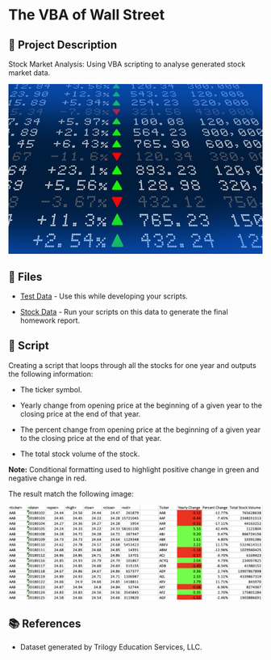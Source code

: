 # The VBA of Wall Street

## 📝 Project Description

Stock Market Analysis: Using VBA scripting to analyse generated stock market data. 

![alt=""](Images/stockmarket.jpg)

## 📁 Files

* [Test Data](Resources/alphabetical_testing.xlsx) - Use this while developing your scripts.

* [Stock Data](Resources/Multiple_year_stock_data.xlsx) - Run your scripts on this data to generate the final homework report.


## 📜 Script

Creating a script that loops through all the stocks for one year and outputs the following information:

  * The ticker symbol.

  * Yearly change from opening price at the beginning of a given year to the closing price at the end of that year.

  * The percent change from opening price at the beginning of a given year to the closing price at the end of that year.

  * The total stock volume of the stock.

**Note:** Conditional formatting used to highlight positive change in green and negative change in red.

The result match the following image:

![moderate_solution](Images/moderate_solution.png)

## 📚 References

* Dataset generated by Trilogy Education Services, LLC.


